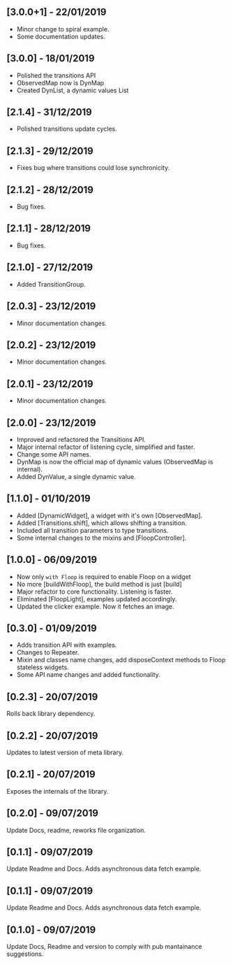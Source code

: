 ## [3.0.0+1] - 22/01/2019

- Minor change to spiral example.
- Some documentation updates.

## [3.0.0] - 18/01/2019

- Polished the transitions API
- ObservedMap now is DynMap
- Created DynList, a dynamic values List

## [2.1.4] - 31/12/2019

- Polished transitions update cycles.

## [2.1.3] - 29/12/2019

- Fixes bug where transitions could lose synchronicity.

## [2.1.2] - 28/12/2019

- Bug fixes.

## [2.1.1] - 28/12/2019

- Bug fixes.

## [2.1.0] - 27/12/2019

- Added TransitionGroup.

## [2.0.3] - 23/12/2019

- Minor documentation changes.

## [2.0.2] - 23/12/2019

- Minor documentation changes.

## [2.0.1] - 23/12/2019

- Minor documentation changes.

## [2.0.0] - 23/12/2019

- Improved and refactored the Transitions API.
- Major internal refactor of listening cycle, simplified and faster.
- Change some API names.
- DynMap is now the official map of dynamic values (ObservedMap is internal).
- Added DynValue, a single dynamic value.

## [1.1.0] - 01/10/2019

- Added [DynamicWidget], a widget with it's own [ObservedMap].
- Added [Transitions.shift], which allows shifting a transition.
- Included all transition parameters to type transitions.
- Some internal changes to the mixins and [FloopController].

## [1.0.0] - 06/09/2019

- Now only `with Floop` is required to enable Floop on a widget
- No more [buildWithFloop], the build method is just [build]
- Major refactor to core functionality. Listening is faster.
- Eliminated [FloopLight], examples updated accordingly.
- Updated the clicker example. Now it fetches an image.

## [0.3.0] - 01/09/2019

- Adds transition API with examples.
- Changes to Repeater.
- Mixin and classes name changes, add disposeContext methods to Floop stateless widgets.
- Some API name changes and added functionality.

## [0.2.3] - 20/07/2019

Rolls back library dependency.

## [0.2.2] - 20/07/2019

Updates to latest version of meta library.

## [0.2.1] - 20/07/2019

Exposes the internals of the library.

## [0.2.0] - 09/07/2019

Update Docs, readme, reworks file organization.

## [0.1.1] - 09/07/2019

Update Readme and Docs. Adds asynchronous data fetch example.

## [0.1.1] - 09/07/2019

Update Readme and Docs. Adds asynchronous data fetch example.

## [0.1.0] - 09/07/2019

Update Docs, Readme and version to comply with pub mantainance suggestions.
